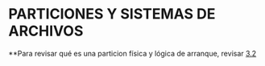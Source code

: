 # PARTICIONES Y SISTEMAS DE ARCHIVOS

**Para revisar qué es una particion física y lógica de arranque, revisar [3.2](Tarea3-2.md)
